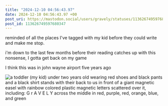 ```yaml
---
title: "2024-12-10 04:56:43.97"
date: 2024-12-10 04:56:43.97 +00
post_uri: https://mastodon.social/users/gravely/statuses/113626749597680347
post_id: 113626749597680347
---
```

reminded of all the places I've tagged with my kid before they could write and make me stop.

i'm down to the last few months before their reading catches up with this nonsense, I gotta get back on my game

I think this was in john wayne airport five years ago


![a toddler (my kid) under two years old wearing red shoes and black pants and a black shirt stands with their back to us in front of a giant magnetic easel with rainbow colored plastic magnetic letters scattered over it, including: G r A V E L Y across the middle in red, purple, red, orange, blue, and green](/images/113626749337540091.jpeg)

